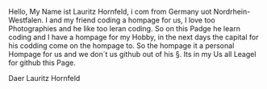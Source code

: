 Hello, 
My Name ist Lauritz Hornfeld, i com from Germany uot Nordrhein-Westfalen. I and my friend coding a hompage for us, I love too Photographies and he like too leran coding. 
So on this Padge he learn coding and I have a hompage for my Hobby, in the next days the capital for his codding come on the hompage to. 
So the hompage it a personal Hompage for us and we don´t us github out of his §. Its in my Us all Leagel for github this Page.

Daer 
Lauritz Hornfeld
